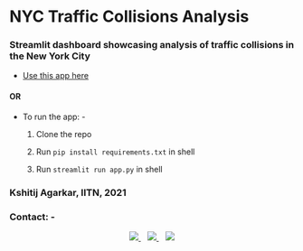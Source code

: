 # NYC Traffic Collisions Analysis
### Streamlit dashboard showcasing analysis of traffic collisions in the New York City

* [Use this app here](https://share.streamlit.io/horizon3902/nyc-collisions-analysis/main/app.py)

#### OR

* To run the app: - 

  1. Clone the repo

  2. Run `pip install requirements.txt` in shell

  3. Run `streamlit run app.py` in shell


### Kshitij Agarkar, IITN, 2021

### Contact: -	

<p align='center'>
  <a href="mailto:bt20cse209@iiitn.ac.in">
    <img src="https://img.shields.io/badge/Gmail-D14836?style=for-the-badge&logo=gmail&logoColor=white" />
  </a>&nbsp;&nbsp;
  <a href="https://instagram.com/kshitij_agarkar">
    <img src="https://img.shields.io/badge/instagram-%23E4405F.svg?&style=for-the-badge&logo=instagram&logoColor=white" />        
  </a>&nbsp;&nbsp;
  <a href="https://github.com/horizon3902">
    <img src="https://img.shields.io/badge/GitHub-100000?style=for-the-badge&logo=github&logoColor=white" />
</p>

